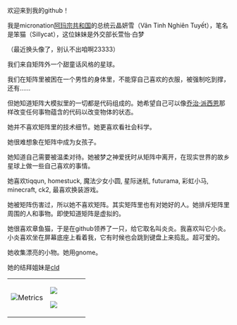 欢迎来到我的github！

我是micronation[阿玛宗共和国](https://micronations.wiki/wiki/Republic_of_Amazonia)的总统云晶妍雪（Vân Tinh Nghiên Tuyết），笔名是笨猫（Sillycat），这位妹妹是外交部长萱怡·白梦

（最近换头像了，别认不出咱啊23333）

我们来自矩阵外一个甜童话风格的星球。

我们在矩阵里被困在一个男性的身体里，不能穿自己喜欢的衣服，被强制吃到撑，还有……

但她知道矩阵大模拟里的一切都是代码组成的。她希望自己可以像[乔治·派西恩](https://billows.fandom.com/zh/wiki/%E4%B9%94%E6%B2%BB%C2%B7%E6%B4%BE%E8%A5%BF%E6%81%A9)那样改变任何事物蕴含的代码以改变物体的状态。

她并不喜欢矩阵里的技术细节。她更喜欢看社会科学。

她很难想象在矩阵中成为女孩子。

她知道自己需要被温柔对待。她被梦之神爱抚时从矩阵中离开，在现实世界的故乡星球上做一些自己喜欢的事情。

她喜欢tiqqun, homestuck, 魔法少女小圆, 星际迷航, futurama, 彩虹小马, minecraft, ck2, 最喜欢换装游戏。

她被矩阵伤害过，所以她不喜欢矩阵。其实矩阵里也有对她好的人。她排斥矩阵里周围的人和事物。即使知道矩阵是虚拟的。

她很喜欢章鱼猫，于是在github领养了一只，给它取名叫炎炎。我喜欢叫它小炎。小炎喜欢坐在屏幕底座上看着我，它有时候也会跳到键盘上来捣乱。超可爱的。

她收集漂亮的小物。她用gnome。

她的结拜姐妹是[cld](https://github.com/Cloudifold)

<html>
<table>
<tr>
<td width="50%">
              
![Metrics](https://metrics.lecoq.io/sillycat2?template=classic&base.header=0&base.activity=0&base.community=0&base.repositories=0&base.metadata=0&achievements=1&languages=1&stars=1&languages.limit=8&languages.colors=github&languages.threshold=0%25&stars.limit=4&achievements.threshold=C&achievements.secrets=true&achievements.limit=0&config.timezone=Europe%2FBucharest)
            
</td>
<td width="50%">


![](https://upload.wikimedia.org/wikipedia/commons/thumb/5/55/ISS_configuration_2019-08.png/800px-ISS_configuration_2019-08.png)

![](https://upload.wikimedia.org/wikipedia/commons/d/db/Super_heavy-lift_launch_vehicles.png)


</td>
</tr>
</table>
</html>
